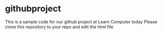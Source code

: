 # githubproject
This is a sample code for our github project at Learn Computer today
Please clone this repository to your repo and edit the html file
